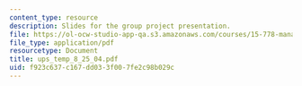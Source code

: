 ```yaml
---
content_type: resource
description: Slides for the group project presentation.
file: https://ol-ocw-studio-app-qa.s3.amazonaws.com/courses/15-778-management-of-supply-networks-for-products-and-services-summer-2004/f923c637c167dd033f007fe2c98b029c_ups_temp_8_25_04.pdf
file_type: application/pdf
resourcetype: Document
title: ups_temp_8_25_04.pdf
uid: f923c637-c167-dd03-3f00-7fe2c98b029c
---
```


